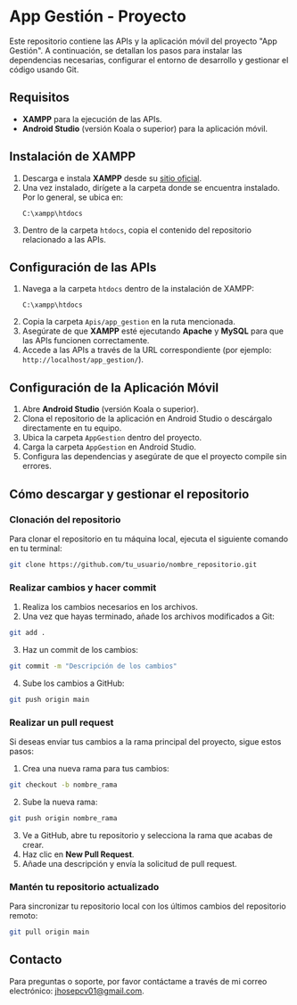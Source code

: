 
# App Gestión - Proyecto

Este repositorio contiene las APIs y la aplicación móvil del proyecto "App Gestión". A continuación, se detallan los pasos para instalar las dependencias necesarias, configurar el entorno de desarrollo y gestionar el código usando Git.

## Requisitos

- **XAMPP** para la ejecución de las APIs.
- **Android Studio** (versión Koala o superior) para la aplicación móvil.

## Instalación de XAMPP

1. Descarga e instala **XAMPP** desde su [sitio oficial](https://www.apachefriends.org/index.html).
2. Una vez instalado, dirígete a la carpeta donde se encuentra instalado. Por lo general, se ubica en:
   ```
   C:\xampp\htdocs
   ```
3. Dentro de la carpeta `htdocs`, copia el contenido del repositorio relacionado a las APIs.

## Configuración de las APIs

1. Navega a la carpeta `htdocs` dentro de la instalación de XAMPP:
   ```
   C:\xampp\htdocs
   ```
2. Copia la carpeta `Apis/app_gestion` en la ruta mencionada.
3. Asegúrate de que **XAMPP** esté ejecutando **Apache** y **MySQL** para que las APIs funcionen correctamente.
4. Accede a las APIs a través de la URL correspondiente (por ejemplo: `http://localhost/app_gestion/`).

## Configuración de la Aplicación Móvil

1. Abre **Android Studio** (versión Koala o superior).
2. Clona el repositorio de la aplicación en Android Studio o descárgalo directamente en tu equipo.
3. Ubica la carpeta `AppGestion` dentro del proyecto.
4. Carga la carpeta `AppGestion` en Android Studio.
5. Configura las dependencias y asegúrate de que el proyecto compile sin errores.

## Cómo descargar y gestionar el repositorio

### Clonación del repositorio

Para clonar el repositorio en tu máquina local, ejecuta el siguiente comando en tu terminal:

```bash
git clone https://github.com/tu_usuario/nombre_repositorio.git
```

### Realizar cambios y hacer commit

1. Realiza los cambios necesarios en los archivos.
2. Una vez que hayas terminado, añade los archivos modificados a Git:

```bash
git add .
```

3. Haz un commit de los cambios:

```bash
git commit -m "Descripción de los cambios"
```

4. Sube los cambios a GitHub:

```bash
git push origin main
```

### Realizar un pull request

Si deseas enviar tus cambios a la rama principal del proyecto, sigue estos pasos:

1. Crea una nueva rama para tus cambios:

```bash
git checkout -b nombre_rama
```

2. Sube la nueva rama:

```bash
git push origin nombre_rama
```

3. Ve a GitHub, abre tu repositorio y selecciona la rama que acabas de crear.
4. Haz clic en **New Pull Request**.
5. Añade una descripción y envía la solicitud de pull request.

### Mantén tu repositorio actualizado

Para sincronizar tu repositorio local con los últimos cambios del repositorio remoto:

```bash
git pull origin main
```

## Contacto

Para preguntas o soporte, por favor contáctame a través de mi correo electrónico: [jhosepcv01@gmail.com](mailto:jhosepcv01@gmail.com).
